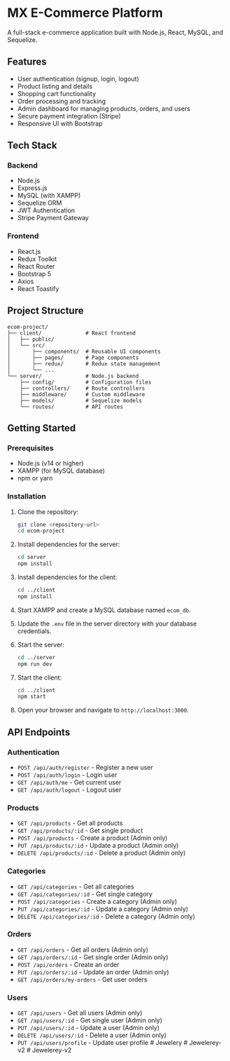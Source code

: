 # MX E-Commerce Platform

A full-stack e-commerce application built with Node.js, React, MySQL, and Sequelize.

## Features

- User authentication (signup, login, logout)
- Product listing and details
- Shopping cart functionality
- Order processing and tracking
- Admin dashboard for managing products, orders, and users
- Secure payment integration (Stripe)
- Responsive UI with Bootstrap

## Tech Stack

### Backend
- Node.js
- Express.js
- MySQL (with XAMPP)
- Sequelize ORM
- JWT Authentication
- Stripe Payment Gateway

### Frontend
- React.js
- Redux Toolkit
- React Router
- Bootstrap 5
- Axios
- React Toastify

## Project Structure

```
ecom-project/
├── client/              # React frontend
│   ├── public/
│   └── src/
│       ├── components/  # Reusable UI components
│       ├── pages/       # Page components
│       ├── redux/       # Redux state management
│       └── ...
└── server/              # Node.js backend
    ├── config/          # Configuration files
    ├── controllers/     # Route controllers
    ├── middleware/      # Custom middleware
    ├── models/          # Sequelize models
    └── routes/          # API routes
```

## Getting Started

### Prerequisites

- Node.js (v14 or higher)
- XAMPP (for MySQL database)
- npm or yarn

### Installation

1. Clone the repository:
   ```bash
   git clone <repository-url>
   cd ecom-project
   ```

2. Install dependencies for the server:
   ```bash
   cd server
   npm install
   ```

3. Install dependencies for the client:
   ```bash
   cd ../client
   npm install
   ```

4. Start XAMPP and create a MySQL database named `ecom_db`.

5. Update the `.env` file in the server directory with your database credentials.

6. Start the server:
   ```bash
   cd ../server
   npm run dev
   ```

7. Start the client:
   ```bash
   cd ../client
   npm start
   ```

8. Open your browser and navigate to `http://localhost:3000`.

## API Endpoints

### Authentication
- `POST /api/auth/register` - Register a new user
- `POST /api/auth/login` - Login user
- `GET /api/auth/me` - Get current user
- `GET /api/auth/logout` - Logout user

### Products
- `GET /api/products` - Get all products
- `GET /api/products/:id` - Get single product
- `POST /api/products` - Create a product (Admin only)
- `PUT /api/products/:id` - Update a product (Admin only)
- `DELETE /api/products/:id` - Delete a product (Admin only)

### Categories
- `GET /api/categories` - Get all categories
- `GET /api/categories/:id` - Get single category
- `POST /api/categories` - Create a category (Admin only)
- `PUT /api/categories/:id` - Update a category (Admin only)
- `DELETE /api/categories/:id` - Delete a category (Admin only)

### Orders
- `GET /api/orders` - Get all orders (Admin only)
- `GET /api/orders/:id` - Get single order (Admin only)
- `POST /api/orders` - Create an order
- `PUT /api/orders/:id` - Update an order (Admin only)
- `GET /api/orders/my-orders` - Get user orders

### Users
- `GET /api/users` - Get all users (Admin only)
- `GET /api/users/:id` - Get single user (Admin only)
- `PUT /api/users/:id` - Update a user (Admin only)
- `DELETE /api/users/:id` - Delete a user (Admin only)
- `PUT /api/users/profile` - Update user profile #   J e w e l e r y  
 #   J e w e l e r e y - v 2  
 #   J e w e l e r e y - v 2  
 